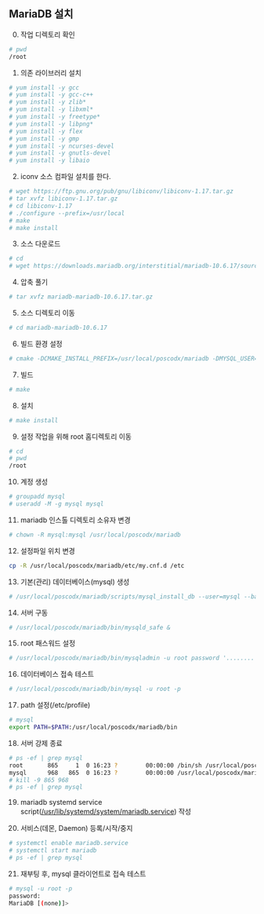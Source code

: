 ## MariaDB 설치

0. 작업 디렉토리 확인
```bash
# pwd
/root
```

1. 의존 라이브러리 설치
```bash
# yum install -y gcc
# yum install -y gcc-c++
# yum install -y zlib*
# yum install -y libxml*
# yum install -y freetype*
# yum install -y libpng* 
# yum install -y flex
# yum install -y gmp
# yum install -y ncurses-devel
# yum install -y gnutls-devel
# yum install -y libaio
```
2. iconv 소스 컴파일 설치를 한다.
```bash
# wget https://ftp.gnu.org/pub/gnu/libiconv/libiconv-1.17.tar.gz
# tar xvfz libiconv-1.17.tar.gz
# cd libiconv-1.17
# ./configure --prefix=/usr/local
# make
# make install
```

3. 소스 다운로드
```bash
# cd
# wget https://downloads.mariadb.org/interstitial/mariadb-10.6.17/source/mariadb-10.6.17.tar.gz 
```

4. 압축 풀기
```bash
# tar xvfz mariadb-mariadb-10.6.17.tar.gz
```

5. 소스 디렉토리 이동
```bash
# cd mariadb-mariadb-10.6.17
```

6. 빌드 환경 설정 
```bash
# cmake -DCMAKE_INSTALL_PREFIX=/usr/local/poscodx/mariadb -DMYSQL_USER=mysql -DMYSQL_TCP_PORT=3306 -DMYSQL_DATADIR=/usr/local/poscodx/mariadb/data -DMYSQL_UNIX_ADDR=/usr/local/poscodx/mariadb/tmp/mariadb.sock -DINSTALL_SYSCONFDIR=/usr/local/poscodx/mariadb/etc -DINSTALL_SYSCONF2DIR=/usr/local/poscodx/mariadb/etc/my.cnf.d -DDEFAULT_CHARSET=utf8 -DDEFAULT_COLLATION=utf8_general_ci -DWITH_EXTRA_CHARSETS=all -DWITH_ARIA_STORAGE_ENGINE=1 -DWITH_XTRADB_STORAGE_ENGINE=1 -DWITH_ARCHIVE_STORAGE_ENGINE=1 -DWITH_INNOBASE_STORAGE_ENGINE=1 -DWITH_PARTITION_STORAGE_ENGINE=1 -DWITH_BLACKHOLE_STORAGE_ENGINE=1 -DWITH_FEDERATEDX_STORAGE_ENGINE=1 -DWITH_PERFSCHEMA_STORAGE_ENGINE=1 -DWITH_READLINE=1 -DWITH_SSL=bundled -DWITH_ZLIB=system
```

7. 빌드
```bash
# make
```

8. 설치
```bash
# make install
```

9. 설정 작업을 위해 root 홈디렉토리 이동
```bash
# cd 
# pwd
/root
```

10. 계정 생성
```bash
# groupadd mysql
# useradd -M -g mysql mysql 
```

11. mariadb 인스톨 디렉토리 소유자 변경
```bash
# chown -R mysql:mysql /usr/local/poscodx/mariadb
```

12. 설정파일 위치 변경
```bash
cp -R /usr/local/poscodx/mariadb/etc/my.cnf.d /etc
```

13. 기본(관리) 데이터베이스(mysql) 생성
```bash
# /usr/local/poscodx/mariadb/scripts/mysql_install_db --user=mysql --basedir=/usr/local/poscodx/mariadb --defaults-file=/usr/local/poscodx/mariadb/etc/my.cnf --datadir=/usr/local/poscodx/mariadb/data
```
14. 서버 구동
```bash
# /usr/local/poscodx/mariadb/bin/mysqld_safe &
```

15. root 패스워드 설정
```bash
# /usr/local/poscodx/mariadb/bin/mysqladmin -u root password '........'
```

16. 데이터베이스 접속 테스트
```bash
# /usr/local/poscodx/mariadb/bin/mysql -u root -p
```

17. path 설정(/etc/profile)
```bash
# mysql
export PATH=$PATH:/usr/local/poscodx/mariadb/bin
```

18. 서버 강제 종료
```bash
# ps -ef | grep mysql
root       865     1  0 16:23 ?        00:00:00 /bin/sh /usr/local/poscodx/mariadb/bin/mysqld_safe --datadir=/usr/local/poscodx/mariadb/data --pid-file=/usr/local/poscodx/mariadb/data/lx.poscodx.me.pid
mysql      968   865  0 16:23 ?        00:00:00 /usr/local/poscodx/mariadb/bin/mysqld --basedir=/usr/local/poscodx/mariadb --datadir=/usr/local/poscodx/mariadb/data --plugin-dir=/usr/local/poscodx/mariadb/lib/plugin --user=mysql --log-error=/usr/local/poscodx/mariadb/data/lx.poscodx.me.err --pid-file=/usr/local/poscodx/mariadb/data/lx.poscodx.me.pid
# kill -9 865 968
# ps -ef | grep mysql
```

19. mariadb systemd service script([/usr/lib/systemd/system/mariadb.service](https://github.com/Jiyoongrace/rocky-practices/blob/main/lx/usr/lib/systemd/system/mariadb.service)) 작성

20. 서비스(데몬, Daemon) 등록/시작/중지
```bash
# systemctl enable mariadb.service
# systemctl start mariadb
# ps -ef | grep mysql
```

21. 재부팅 후, mysql 클라이언트로 접속 테스트
```sh
# mysql -u root -p
password:
MariaDB [(none)]>
```
